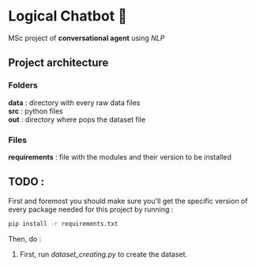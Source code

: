 # Logical Chatbot 💬
MSc project of **conversational agent** using *NLP*

## Project architecture
### Folders
**data** : directory with every raw data files </br>
**src** : python files </br>
**out** : directory where pops the dataset file
### Files
**requirements** : file with the modules and their version to be installed

## TODO :
First and foremost you should make sure you'll get the specific version of every package needed for this project by running :
```bash
pip install -r requirements.txt
```
Then, do :
1. First, run *dataset_creating.py* to create the dataset.

